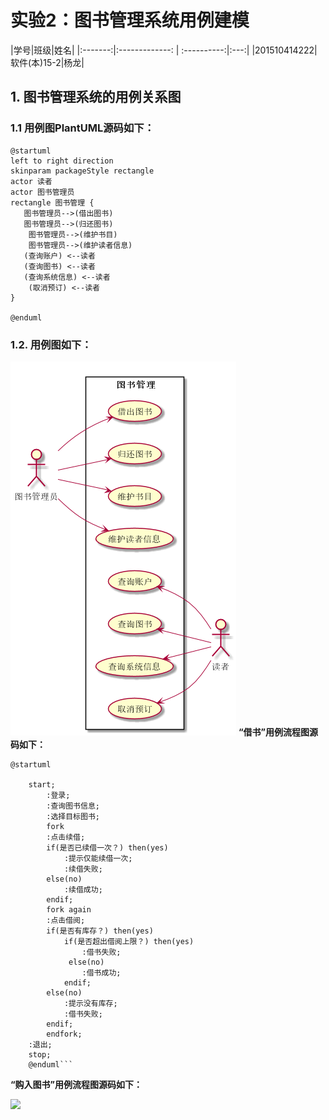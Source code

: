 # 实验2：图书管理系统用例建模
|学号|班级|姓名|
|:-------:|:-------------: | :----------:|:---:|
|201510414222|软件(本)15-2|杨龙|
## 1. 图书管理系统的用例关系图

### 1.1 用例图PlantUML源码如下：
```
@startuml
left to right direction
skinparam packageStyle rectangle
actor 读者
actor 图书管理员
rectangle 图书管理 {
   图书管理员-->(借出图书)
   图书管理员-->(归还图书)
    图书管理员-->(维护书目)
    图书管理员-->(维护读者信息)
   (查询账户) <--读者
   (查询图书) <--读者
   (查询系统信息) <--读者
    (取消预订) <--读者 
}

@enduml
```


### 1.2. 用例图如下：
![test2_1](test2_1.png)
**“借书”用例流程图源码如下：**
```
@startuml
    
    start;
        :登录;
        :查询图书信息;
        :选择目标图书;
        fork
        :点击续借;
        if(是否已续借一次？) then(yes)
            :提示仅能续借一次;
            :续借失败;
        else(no)
            :续借成功;
        endif;
        fork again
        :点击借阅;
        if(是否有库存？) then(yes)
            if(是否超出借阅上限？) then(yes)
                :借书失败;
             else(no)
                :借书成功;
            endif;
        else(no)
            :提示没有库存;
            :借书失败;
        endif;
        endfork;
    :退出;
    stop;
    @enduml```
```
**“购入图书”用例流程图源码如下：**

![](test2_2.jpg)
